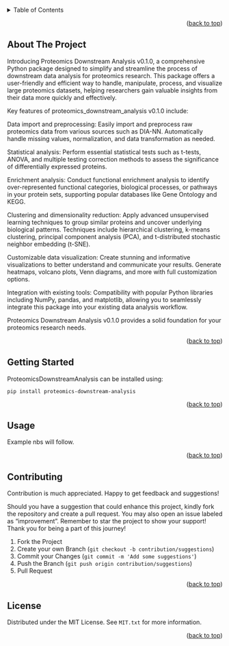 <!-- Improved compatibility of back to top link: See: https://github.com/othneildrew/Best-README-Template/pull/73 -->
<a name="readme-top"></a>
<!--
*** Thanks for checking out the Best-README-Template. If you have a suggestion
*** that would make this better, please fork the repo and create a pull request
*** or simply open an issue with the tag "enhancement".
*** Don't forget to give the project a star!
*** Thanks again! Now go create something AMAZING! :D
-->



<!-- PROJECT SHIELDS -->
<!--
*** I'm using markdown "reference style" links for readability.
*** Reference links are enclosed in brackets [ ] instead of parentheses ( ).
*** See the bottom of this document for the declaration of the reference variables
*** for contributors-url, forks-url, etc. This is an optional, concise syntax you may use.
*** https://www.markdownguide.org/basic-syntax/#reference-style-links
-->

<!-- PROJECT LOGO -->


<!-- TABLE OF CONTENTS -->
<details>
  <summary>Table of Contents</summary>
  <ol>
    <li>
      <a href="#about-the-project">About The Project</a>
      <ul>
      </ul>
    </li>
    <li>
      <a href="#getting-started">Getting Started</a>
      <ul>
      </ul>
    </li>
    <li><a href="#usage">Usage</a></li>
    <li><a href="#contributing">Contributing</a></li>
    <li><a href="#license">License</a></li>
</details>

<p align="right">(<a href="#readme-top">back to top</a>)</p>

<!-- ABOUT THE PROJECT -->
## About The Project
Introducing Proteomics Downstream Analysis v0.1.0, a comprehensive Python package designed to simplify and streamline the process of downstream data analysis for proteomics research. This package offers a user-friendly and efficient way to handle, manipulate, process, and visualize large proteomics datasets, helping researchers gain valuable insights from their data more quickly and effectively.

Key features of proteomics_downstream_analysis v0.1.0 include:

Data import and preprocessing: Easily import and preprocess raw proteomics data from various sources such as DIA-NN. Automatically handle missing values, normalization, and data transformation as needed.

Statistical analysis: Perform essential statistical tests such as t-tests, ANOVA, and multiple testing correction methods to assess the significance of differentially expressed proteins.

Enrichment analysis: Conduct functional enrichment analysis to identify over-represented functional categories, biological processes, or pathways in your protein sets, supporting popular databases like Gene Ontology and KEGG.

Clustering and dimensionality reduction: Apply advanced unsupervised learning techniques to group similar proteins and uncover underlying biological patterns. Techniques include hierarchical clustering, k-means clustering, principal component analysis (PCA), and t-distributed stochastic neighbor embedding (t-SNE).

Customizable data visualization: Create stunning and informative visualizations to better understand and communicate your results. Generate heatmaps, volcano plots, Venn diagrams, and more with full customization options.

Integration with existing tools: Compatibility with popular Python libraries including NumPy, pandas, and matplotlib, allowing you to seamlessly integrate this package into your existing data analysis workflow.

Proteomics Downstream Analysis v0.1.0 provides a solid foundation for your proteomics research needs.


<p align="right">(<a href="#readme-top">back to top</a>)</p>


<!-- GETTING STARTED -->
## Getting Started

ProteomicsDownstreamAnalysis can be installed using:
```
pip install proteomics-downstream-analysis
```

<p align="right">(<a href="#readme-top">back to top</a>)</p>


<!-- USAGE EXAMPLES -->
## Usage
Example nbs will follow. 

<p align="right">(<a href="#readme-top">back to top</a>)</p>

## Contributing

Contribution is much appreciated. Happy to get feedback and suggestions! 

Should you have a suggestion that could enhance this project, kindly fork the repository and create a pull request. You may also open an issue labeled as “improvement”. Remember to star the project to show your support! Thank you for being a part of this journey!

1. Fork the Project
2. Create your own Branch (`git checkout -b contribution/suggestions`)
3. Commit your Changes (`git commit -m 'Add some suggestions'`)
4. Push the Branch (`git push origin contribution/suggestions`)
5. Pull Request

<p align="right">(<a href="#readme-top">back to top</a>)</p>


<!-- LICENSE -->
## License

Distributed under the MIT License. See `MIT.txt` for more information.

<p align="right">(<a href="#readme-top">back to top</a>)</p>
